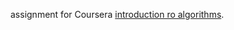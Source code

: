 assignment for Coursera [introduction ro algorithms](https://www.coursera.org/learn/introduction-to-algorithms/home/welcome).
